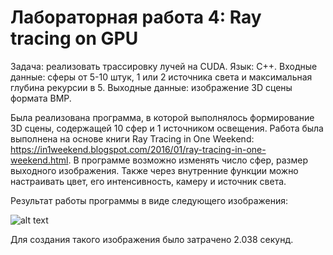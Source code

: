 # Лабораторная работа 4: Ray tracing on GPU

Задача: реализовать трассировку лучей на CUDA.
Язык: C++.
Входные данные: сферы от 5-10 штук, 1 или 2 источника света и максимальная глубина рекурсии в 5.
Выходные данные: изображение 3D сцены формата BMP.

Была реализована программа, в которой выполнялось формирование 3D сцены, содержащей 10 сфер и 1 источником освещения. Работа была выполнена на основе книги Ray Tracing in One Weekend: https://in1weekend.blogspot.com/2016/01/ray-tracing-in-one-weekend.html. В программе возможно изменять число сфер, размер выходного изображения. Также через внутренние функции можно настраивать цвет, его интенсивность, камеру и источник света.

Результат работы программы в виде следующего изображения:

![alt text](file.bmp)

Для создания такого изображения было затрачено 2.038 секунд.